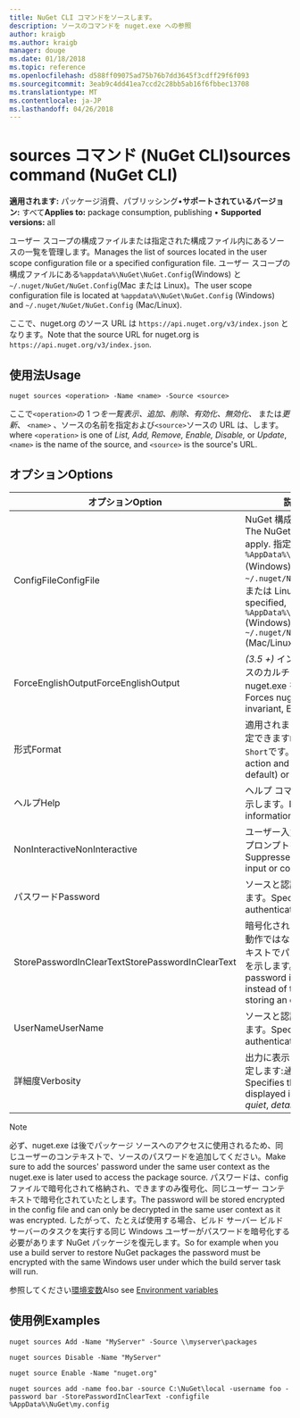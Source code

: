 ```yaml
---
title: NuGet CLI コマンドをソースします。
description: ソースのコマンドを nuget.exe への参照
author: kraigb
ms.author: kraigb
manager: douge
ms.date: 01/18/2018
ms.topic: reference
ms.openlocfilehash: d588ff09075ad75b76b7dd3645f3cdff29f6f093
ms.sourcegitcommit: 3eab9c4dd41ea7ccd2c28bb5ab16f6fbbec13708
ms.translationtype: MT
ms.contentlocale: ja-JP
ms.lasthandoff: 04/26/2018
---
```

# <a name="sources-command-nuget-cli"></a><span data-ttu-id="efd2b-103">sources コマンド (NuGet CLI)</span><span class="sxs-lookup"><span data-stu-id="efd2b-103">sources command (NuGet CLI)</span></span>

<span data-ttu-id="efd2b-104">**適用されます:** パッケージ消費、パブリッシング&bullet;**サポートされているバージョン:** すべて</span><span class="sxs-lookup"><span data-stu-id="efd2b-104">**Applies to:** package consumption, publishing &bullet; **Supported versions:** all</span></span>

<span data-ttu-id="efd2b-105">ユーザー スコープの構成ファイルまたは指定された構成ファイル内にあるソースの一覧を管理します。</span><span class="sxs-lookup"><span data-stu-id="efd2b-105">Manages the list of sources located in the user scope configuration file or a specified configuration file.</span></span> <span data-ttu-id="efd2b-106">ユーザー スコープの構成ファイルにある`%appdata%\NuGet\NuGet.Config`(Windows) と`~/.nuget/NuGet/NuGet.Config`(Mac または Linux)。</span><span class="sxs-lookup"><span data-stu-id="efd2b-106">The user scope configuration file is located at `%appdata%\NuGet\NuGet.Config` (Windows) and `~/.nuget/NuGet/NuGet.Config` (Mac/Linux).</span></span>

<span data-ttu-id="efd2b-107">ここで、nuget.org のソース URL は `https://api.nuget.org/v3/index.json` となります。</span><span class="sxs-lookup"><span data-stu-id="efd2b-107">Note that the source URL for nuget.org is `https://api.nuget.org/v3/index.json`.</span></span>

## <a name="usage"></a><span data-ttu-id="efd2b-108">使用法</span><span class="sxs-lookup"><span data-stu-id="efd2b-108">Usage</span></span>

```cli
nuget sources <operation> -Name <name> -Source <source>
```

<span data-ttu-id="efd2b-109">ここで`<operation>`の 1 つ*を一覧表示、追加、削除、有効化、無効化、* または*更新*、 `<name>` 、ソースの名前を指定および`<source>`ソースの URL は、します。</span><span class="sxs-lookup"><span data-stu-id="efd2b-109">where `<operation>` is one of *List, Add, Remove, Enable, Disable,* or *Update*, `<name>` is the name of the source, and `<source>` is the source's URL.</span></span>

## <a name="options"></a><span data-ttu-id="efd2b-110">オプション</span><span class="sxs-lookup"><span data-stu-id="efd2b-110">Options</span></span>

| <span data-ttu-id="efd2b-111">オプション</span><span class="sxs-lookup"><span data-stu-id="efd2b-111">Option</span></span> | <span data-ttu-id="efd2b-112">説明</span><span class="sxs-lookup"><span data-stu-id="efd2b-112">Description</span></span> |
| --- | --- |
| <span data-ttu-id="efd2b-113">ConfigFile</span><span class="sxs-lookup"><span data-stu-id="efd2b-113">ConfigFile</span></span> | <span data-ttu-id="efd2b-114">NuGet 構成ファイルを適用します。</span><span class="sxs-lookup"><span data-stu-id="efd2b-114">The NuGet configuration file to apply.</span></span> <span data-ttu-id="efd2b-115">指定しない場合、 `%AppData%\NuGet\NuGet.Config` (Windows) または`~/.nuget/NuGet/NuGet.Config`(Mac または Linux) を使用します。</span><span class="sxs-lookup"><span data-stu-id="efd2b-115">If not specified, `%AppData%\NuGet\NuGet.Config` (Windows) or `~/.nuget/NuGet/NuGet.Config` (Mac/Linux) is used.</span></span>|
| <span data-ttu-id="efd2b-116">ForceEnglishOutput</span><span class="sxs-lookup"><span data-stu-id="efd2b-116">ForceEnglishOutput</span></span> | <span data-ttu-id="efd2b-117">*(3.5 +)* インバリアント、英語ベースのカルチャを使用して実行する nuget.exe を強制します。</span><span class="sxs-lookup"><span data-stu-id="efd2b-117">*(3.5+)* Forces nuget.exe to run using an invariant, English-based culture.</span></span> |
| <span data-ttu-id="efd2b-118">形式</span><span class="sxs-lookup"><span data-stu-id="efd2b-118">Format</span></span> | <span data-ttu-id="efd2b-119">適用されます、`list`アクションを指定できます`Detailed`(既定) または`Short`です。</span><span class="sxs-lookup"><span data-stu-id="efd2b-119">Applies to the `list` action and can be `Detailed` (the default) or `Short`.</span></span> |
| <span data-ttu-id="efd2b-120">ヘルプ</span><span class="sxs-lookup"><span data-stu-id="efd2b-120">Help</span></span> | <span data-ttu-id="efd2b-121">ヘルプ コマンドに関する情報を表示します。</span><span class="sxs-lookup"><span data-stu-id="efd2b-121">Displays help information for the command.</span></span> |
| <span data-ttu-id="efd2b-122">NonInteractive</span><span class="sxs-lookup"><span data-stu-id="efd2b-122">NonInteractive</span></span> | <span data-ttu-id="efd2b-123">ユーザー入力または確認を要求するプロンプトを抑制します。</span><span class="sxs-lookup"><span data-stu-id="efd2b-123">Suppresses prompts for user input or confirmations.</span></span> |
| <span data-ttu-id="efd2b-124">パスワード</span><span class="sxs-lookup"><span data-stu-id="efd2b-124">Password</span></span> | <span data-ttu-id="efd2b-125">ソースと認証のパスワードを指定します。</span><span class="sxs-lookup"><span data-stu-id="efd2b-125">Specifies the password for authenticating with the source.</span></span> |
| <span data-ttu-id="efd2b-126">StorePasswordInClearText</span><span class="sxs-lookup"><span data-stu-id="efd2b-126">StorePasswordInClearText</span></span> | <span data-ttu-id="efd2b-127">暗号化された形式を格納する既定の動作ではなく暗号化されていないテキストでパスワードを保存することを示します。</span><span class="sxs-lookup"><span data-stu-id="efd2b-127">Indicates to store the password in unencrypted text instead of the default behavior of storing an encrypted form.</span></span> |
| <span data-ttu-id="efd2b-128">UserName</span><span class="sxs-lookup"><span data-stu-id="efd2b-128">UserName</span></span> | <span data-ttu-id="efd2b-129">ソースと認証のユーザー名を指定します。</span><span class="sxs-lookup"><span data-stu-id="efd2b-129">Specifies the user name for authenticating with the source.</span></span> |
| <span data-ttu-id="efd2b-130">詳細度</span><span class="sxs-lookup"><span data-stu-id="efd2b-130">Verbosity</span></span> | <span data-ttu-id="efd2b-131">出力に表示される詳細情報の量を指定します:*通常*、 *quiet*、*詳細*です。</span><span class="sxs-lookup"><span data-stu-id="efd2b-131">Specifies the amount of detail displayed in the output: *normal*, *quiet*, *detailed*.</span></span> |

> [!Note]
> <span data-ttu-id="efd2b-132">必ず、nuget.exe は後でパッケージ ソースへのアクセスに使用されるため、同じユーザーのコンテキストで、ソースのパスワードを追加してください。</span><span class="sxs-lookup"><span data-stu-id="efd2b-132">Make sure to add the sources' password under the same user context as the nuget.exe is later used to access the package source.</span></span> <span data-ttu-id="efd2b-133">パスワードは、config ファイルで暗号化されて格納され、できますのみ復号化、同じユーザー コンテキストで暗号化されていたとします。</span><span class="sxs-lookup"><span data-stu-id="efd2b-133">The password will be stored encrypted in the config file and can only be decrypted in the same user context as it was encrypted.</span></span> <span data-ttu-id="efd2b-134">したがって、たとえば使用する場合、ビルド サーバー ビルド サーバーのタスクを実行する同じ Windows ユーザーがパスワードを暗号化する必要があります NuGet パッケージを復元します。</span><span class="sxs-lookup"><span data-stu-id="efd2b-134">So for example when you use a build server to restore NuGet packages the password must be encrypted with the same Windows user under which  the build server task will run.</span></span>

<span data-ttu-id="efd2b-135">参照してください[環境変数](cli-ref-environment-variables.md)</span><span class="sxs-lookup"><span data-stu-id="efd2b-135">Also see [Environment variables](cli-ref-environment-variables.md)</span></span>

## <a name="examples"></a><span data-ttu-id="efd2b-136">使用例</span><span class="sxs-lookup"><span data-stu-id="efd2b-136">Examples</span></span>

```cli
nuget sources Add -Name "MyServer" -Source \\myserver\packages

nuget sources Disable -Name "MyServer"

nuget source Enable -Name "nuget.org"

nuget sources add -name foo.bar -source C:\NuGet\local -username foo -password bar -StorePasswordInClearText -configfile %AppData%\NuGet\my.config
```
